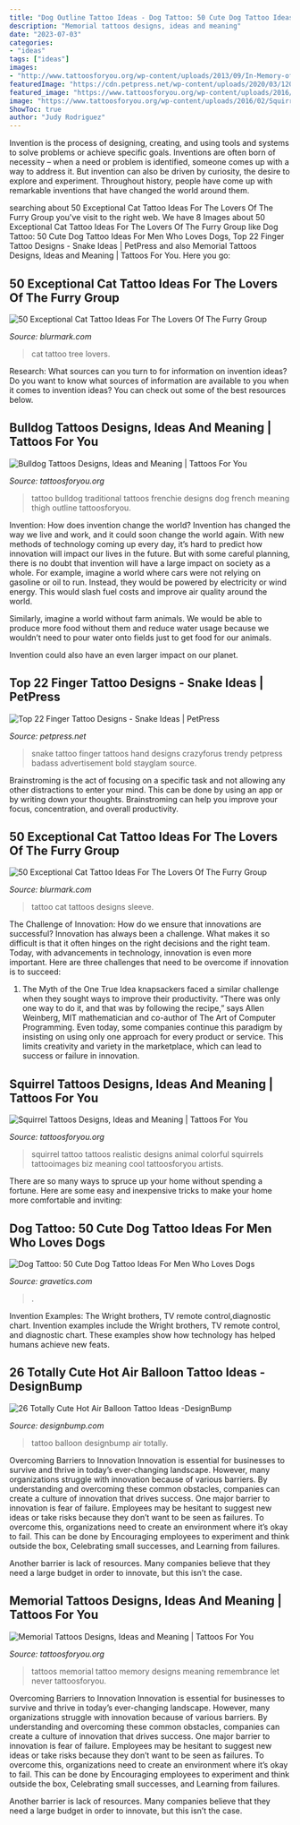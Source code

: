 ```yaml
---
title: "Dog Outline Tattoo Ideas - Dog Tattoo: 50 Cute Dog Tattoo Ideas For Men Who Loves Dogs"
description: "Memorial tattoos designs, ideas and meaning"
date: "2023-07-03"
categories:
- "ideas"
tags: ["ideas"]
images:
- "http://www.tattoosforyou.org/wp-content/uploads/2013/09/In-Memory-of-Tattoo-768x1024.jpg"
featuredImage: "https://cdn.petpress.net/wp-content/uploads/2020/03/12033039/snake-finger-tattoo.jpg"
featured_image: "https://www.tattoosforyou.org/wp-content/uploads/2016/02/Squirrel-Tattoo-Ideas.jpg"
image: "https://www.tattoosforyou.org/wp-content/uploads/2016/02/Squirrel-Tattoo-Ideas.jpg"
ShowToc: true
author: "Judy Rodriguez"
---
```



Invention is the process of designing, creating, and using tools and systems to solve problems or achieve specific goals. Inventions are often born of necessity – when a need or problem is identified, someone comes up with a way to address it. But invention can also be driven by curiosity, the desire to explore and experiment. Throughout history, people have come up with remarkable inventions that have changed the world around them.

	

		
searching about 50 Exceptional Cat Tattoo Ideas For The Lovers Of The Furry Group you've visit to the right web. We have 8 Images about 50 Exceptional Cat Tattoo Ideas For The Lovers Of The Furry Group like Dog Tattoo: 50 Cute Dog Tattoo Ideas For Men Who Loves Dogs, Top 22 Finger Tattoo Designs - Snake Ideas | PetPress and also Memorial Tattoos Designs, Ideas and Meaning | Tattoos For You. Here you go:
		
    
## 50 Exceptional Cat Tattoo Ideas For The Lovers Of The Furry Group

<img loading=lazy src="https://www.blurmark.com/wp-content/uploads/2017/06/Mind-Blowing-Little-Cat-On-Tree.jpg" onerror="this.onerror=null;this.src='https://tse1.mm.bing.net/th?id=OIP.eQN3JZaoVL5NpbcNODy2BAHaMY&amp;pid=15.1';" alt="50 Exceptional Cat Tattoo Ideas For The Lovers Of The Furry Group">

_Source: blurmark.com_

>cat tattoo tree lovers. 

	

Research: What sources can you turn to for information on invention ideas?
Do you want to know what sources of information are available to you when it comes to invention ideas? You can check out some of the best resources below.

    
## Bulldog Tattoos Designs, Ideas And Meaning | Tattoos For You

<img loading=lazy src="https://www.tattoosforyou.org/wp-content/uploads/2016/03/Traditional-Bulldog-Tattoo.jpg" onerror="this.onerror=null;this.src='https://tse3.mm.bing.net/th?id=OIP.LZRVw-HNpr8TDxPksM4AfQHaJ4&amp;pid=15.1';" alt="Bulldog Tattoos Designs, Ideas and Meaning | Tattoos For You">

_Source: tattoosforyou.org_

>tattoo bulldog traditional tattoos frenchie designs dog french meaning thigh outline tattoosforyou. 

	

Invention: How does invention change the world?
Invention has changed the way we live and work, and it could soon change the world again. With new methods of technology coming up every day, it’s hard to predict how innovation will impact our lives in the future. But with some careful planning, there is no doubt that invention will have a large impact on society as a whole. 
For example, imagine a world where cars were not relying on gasoline or oil to run. Instead, they would be powered by electricity or wind energy. This would slash fuel costs and improve air quality around the world. 

Similarly, imagine a world without farm animals. We would be able to produce more food without them and reduce water usage because we wouldn’t need to pour water onto fields just to get food for our animals. 

 Invention could also have an even larger impact on our planet.

    
## Top 22 Finger Tattoo Designs - Snake Ideas | PetPress

<img loading=lazy src="https://cdn.petpress.net/wp-content/uploads/2020/03/12033039/snake-finger-tattoo.jpg" onerror="this.onerror=null;this.src='https://tse1.mm.bing.net/th?id=OIP._zCIxh2JYWCdndLbURSrKwHaHa&amp;pid=15.1';" alt="Top 22 Finger Tattoo Designs - Snake Ideas | PetPress">

_Source: petpress.net_

>snake tattoo finger tattoos hand designs crazyforus trendy petpress badass advertisement bold stayglam source. 

	

Brainstroming is the act of focusing on a specific task and not allowing any other distractions to enter your mind. This can be done by using an app or by writing down your thoughts. Brainstroming can help you improve your focus, concentration, and overall productivity.

    
## 50 Exceptional Cat Tattoo Ideas For The Lovers Of The Furry Group

<img loading=lazy src="http://www.blurmark.com/wp-content/uploads/2017/06/Great-Work-Black-Cat-Tattoo-On-Sleeve.jpg" onerror="this.onerror=null;this.src='https://tse2.mm.bing.net/th?id=OIP.ZLnrTvrpd5oUFh4-wddQkwHaJ3&amp;pid=15.1';" alt="50 Exceptional Cat Tattoo Ideas For The Lovers Of The Furry Group">

_Source: blurmark.com_

>tattoo cat tattoos designs sleeve. 

	

The Challenge of Innovation: How do we ensure that innovations are successful?
Innovation has always been a challenge. What makes it so difficult is that it often hinges on the right decisions and the right team. Today, with advancements in technology, innovation is even more important. Here are three challenges that need to be overcome if innovation is to succeed:
1. The Myth of the One True Idea
 knapsackers faced a similar challenge when they sought ways to improve their productivity. “There was only one way to do it, and that was by following the recipe,” says Allen Weinberg, MIT mathematician and co-author of The Art of Computer Programming. Even today, some companies continue this paradigm by insisting on using only one approach for every product or service. This limits creativity and variety in the marketplace, which can lead to success or failure in innovation.


    
## Squirrel Tattoos Designs, Ideas And Meaning | Tattoos For You

<img loading=lazy src="https://www.tattoosforyou.org/wp-content/uploads/2016/02/Squirrel-Tattoo-Ideas.jpg" onerror="this.onerror=null;this.src='https://tse2.mm.bing.net/th?id=OIP.5dfwJYNi267Qw-ROj90DxQHaKE&amp;pid=15.1';" alt="Squirrel Tattoos Designs, Ideas and Meaning | Tattoos For You">

_Source: tattoosforyou.org_

>squirrel tattoo tattoos realistic designs animal colorful squirrels tattooimages biz meaning cool tattoosforyou artists. 

	

There are so many ways to spruce up your home without spending a fortune. Here are some easy and inexpensive tricks to make your home more comfortable and inviting:

    
## Dog Tattoo: 50 Cute Dog Tattoo Ideas For Men Who Loves Dogs

<img loading=lazy src="https://www.gravetics.com/wp-content/uploads/2017/06/Wonderful-Dog-Tattoo-On-Neck.jpg" onerror="this.onerror=null;this.src='https://tse1.mm.bing.net/th?id=OIP.-6KfnUc9ej6tl5oQeyO1ugHaJ4&amp;pid=15.1';" alt="Dog Tattoo: 50 Cute Dog Tattoo Ideas For Men Who Loves Dogs">

_Source: gravetics.com_

>. 

	

Invention Examples: The Wright brothers, TV remote control,diagnostic chart.
Invention examples include the Wright brothers, TV remote control, and diagnostic chart. These examples show how technology has helped humans achieve new feats.

    
## 26 Totally Cute Hot Air Balloon Tattoo Ideas -DesignBump

<img loading=lazy src="https://cdn.designbump.com/wp-content/uploads/2015/10/balloon-tattoo-ideas11.jpg" onerror="this.onerror=null;this.src='https://tse3.mm.bing.net/th?id=OIP.yFkjdOYTQdZsFb5e8pTigwHaLH&amp;pid=15.1';" alt="26 Totally Cute Hot Air Balloon Tattoo Ideas -DesignBump">

_Source: designbump.com_

>tattoo balloon designbump air totally. 

	

Overcoming Barriers to Innovation
Innovation is essential for businesses to survive and thrive in today’s ever-changing landscape. However, many organizations struggle with innovation because of various barriers. By understanding and overcoming these common obstacles, companies can create a culture of innovation that drives success.
One major barrier to innovation is fear of failure. Employees may be hesitant to suggest new ideas or take risks because they don’t want to be seen as failures. To overcome this, organizations need to create an environment where it’s okay to fail. This can be done by Encouraging employees to experiment and think outside the box, Celebrating small successes, and Learning from failures.

Another barrier is lack of resources. Many companies believe that they need a large budget in order to innovate, but this isn’t the case.

    
## Memorial Tattoos Designs, Ideas And Meaning | Tattoos For You

<img loading=lazy src="http://www.tattoosforyou.org/wp-content/uploads/2013/09/In-Memory-of-Tattoo-768x1024.jpg" onerror="this.onerror=null;this.src='https://tse3.mm.bing.net/th?id=OIP.S1PcYgy4-zsc2wJgJCUiNQHaJ4&amp;pid=15.1';" alt="Memorial Tattoos Designs, Ideas and Meaning | Tattoos For You">

_Source: tattoosforyou.org_

>tattoos memorial tattoo memory designs meaning remembrance let never tattoosforyou. 

	

Overcoming Barriers to Innovation
Innovation is essential for businesses to survive and thrive in today’s ever-changing landscape. However, many organizations struggle with innovation because of various barriers. By understanding and overcoming these common obstacles, companies can create a culture of innovation that drives success.
One major barrier to innovation is fear of failure. Employees may be hesitant to suggest new ideas or take risks because they don’t want to be seen as failures. To overcome this, organizations need to create an environment where it’s okay to fail. This can be done by Encouraging employees to experiment and think outside the box, Celebrating small successes, and Learning from failures.

Another barrier is lack of resources. Many companies believe that they need a large budget in order to innovate, but this isn’t the case.

